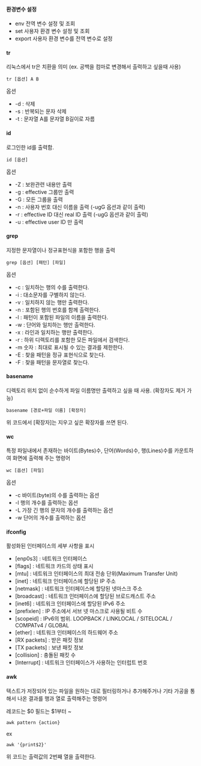 #### 환경변수 설정

* env
 전역 변수 설정 및 조회
* set
 사용자 환경 변수 설정 및 조회
 *  export
 사용자 환경 변수를 전역 변수로 설정

#### tr

리눅스에서 tr은 치환을 의미 (ex. 공백을 컴마로 변경해서 출력하고 싶을때 사용)
```
tr [옵션] A B
```
옵션

* -d : 삭제
* -s : 반복되는 문자 삭제
* -t : 문자열 A를 문자열 B길이로 자름

#### id

로그인한 id를 출력함.
```
id [옵션]
```

옵션
* -Z : 보완관련 내용만 출력
* -g : effective 그룹만 출력
* -G : 모든 그룹을 출력
* -n : 사용자 번호 대신 이름을 출력 (-ugG 옵션과 같이 출력)
* -r : effective ID 대신 real ID 출력 (-ugG 옵션과 같이 출력)
* -u : effective user ID 만 출력

#### grep 

지정한 문자열이나 정규표현식을 포함한 행을 출력

```
grep [옵션] [패턴] [파일]
```

옵션

* -c : 일치하는 행의 수를 출력한다.
* -i : 대소문자를 구별하지 않는다.
* -v : 일치하지 않는 행만 출력한다.
* -n : 포함된 행의 번호를 함께 출력한다.
* -l : 패턴이 포함된 파일의 이름을 출력한다.
* -w : 단어와 일치하는 행만 출력한다.
* -x : 라인과 일치하는 행만 출력한다.
* -r : 하위 디렉토리를 포함한 모든 파일에서 검색한다.
* -m 숫자 : 최대로 표시될 수 있는 결과를 제한한다.
* -E : 찾을 패턴을 정규 표현식으로 찾는다.
* -F : 찾을 패턴을 문자열로 찾는다.

#### basename

디렉토리 위치 없이 순수하게 파일 이름명만 출력하고 싶을 때 사용. (확장자도 제거 가능)
```
basename [경로+파일 이름] [확장자]
```
위 코드에서 [확장자]는 지우고 싶은 확장자를 쓰면 된다.

#### wc

특정 파일내에서 존재하는 바이트(Bytes)수, 단어(Words)수, 행(Lines)수를 카운트하여 화면에 출력해 주는 명령어
```
wc [옵션] [파일]
```
옵션

* -c	바이트(byte)의 수를 출력하는 옵션
* -l	행의 개수를 출력하는 옵션
* -L	가장 긴 행의 문자의 개수를 출력하는 옵션
* -w	단어의 개수를 출력하는 옵션

#### ifconfig

활성화된 인터페이스의 세부 사항을 표시

* [enp0s3] : 네트워크 인터페이스
* [flags] : 네트워크 카드의 상태 표시
* [mtu] : 네트워크 인터페이스의 최대 전송 단위(Maximum Transfer Unit)
* [inet] : 네트워크 인터페이스에 할당된 IP 주소
* [netmask] : 네트워크 인터페이스에 할당된 넷마스크 주소
* [broadcast] : 네트워크 인터페이스에 할당된 브로드캐스트 주소
* [inet6] : 네트워크 인터페이스에 할당된 IPv6 주소
* [prefixlen] : IP 주소에서 서브 넷 마스크로 사용될 비트 수
* [scopeid] : IPv6의 범위. LOOPBACK / LINKLOCAL / SITELOCAL / COMPATv4 / GLOBAL
* [ether] : 네트워크 인터페이스의 하드웨어 주소
* [RX packets] : 받은 패킷 정보
* [TX packets] : 보낸 패킷 정보
* [collision] : 충돌된 패킷 수
* [Interrupt] : 네트워크 인터페이스가 사용하는 인터럽트 번호

#### awk

텍스트가 저장되어 있는 파일을 원하는 대로 필터링하거나 추가해주거나 기타 가공을 통해서 나온 결과를 행과 열로 출력해주는 명령어

레코드는 $0 필드는 $1부터 ~

```
awk pattern {action}
```
ex
```
awk '{print$2}'
```
위 코드는 출력값의 2번째 열을 출력한다.
